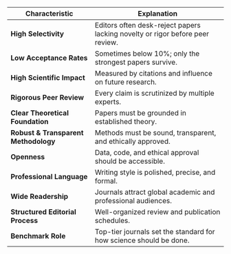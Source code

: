 | **Characteristic**                   | **Explanation**                                                               |
| ------------------------------------ | ----------------------------------------------------------------------------- |
| **High Selectivity**                 | Editors often desk-reject papers lacking novelty or rigor before peer review. |
| **Low Acceptance Rates**             | Sometimes below 10%; only the strongest papers survive.                       |
| **High Scientific Impact**           | Measured by citations and influence on future research.                       |
| **Rigorous Peer Review**             | Every claim is scrutinized by multiple experts.                               |
| **Clear Theoretical Foundation**     | Papers must be grounded in established theory.                                |
| **Robust & Transparent Methodology** | Methods must be sound, transparent, and ethically approved.                   |
| **Openness**                         | Data, code, and ethical approval should be accessible.                        |
| **Professional Language**            | Writing style is polished, precise, and formal.                               |
| **Wide Readership**                  | Journals attract global academic and professional audiences.                  |
| **Structured Editorial Process**     | Well-organized review and publication schedules.                              |
| **Benchmark Role**                   | Top-tier journals set the standard for how science should be done.            |

